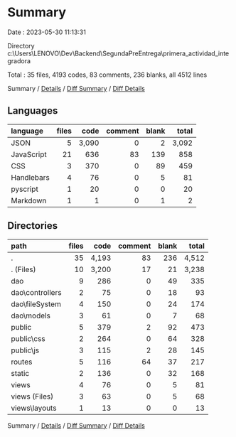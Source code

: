 # Summary

Date : 2023-05-30 11:13:31

Directory c:\\Users\\LENOVO\\Dev\\Backend\\SegundaPreEntrega\\primera_actividad_integradora

Total : 35 files,  4193 codes, 83 comments, 236 blanks, all 4512 lines

Summary / [Details](details.md) / [Diff Summary](diff.md) / [Diff Details](diff-details.md)

## Languages
| language | files | code | comment | blank | total |
| :--- | ---: | ---: | ---: | ---: | ---: |
| JSON | 5 | 3,090 | 0 | 2 | 3,092 |
| JavaScript | 21 | 636 | 83 | 139 | 858 |
| CSS | 3 | 370 | 0 | 89 | 459 |
| Handlebars | 4 | 76 | 0 | 5 | 81 |
| pyscript | 1 | 20 | 0 | 0 | 20 |
| Markdown | 1 | 1 | 0 | 1 | 2 |

## Directories
| path | files | code | comment | blank | total |
| :--- | ---: | ---: | ---: | ---: | ---: |
| . | 35 | 4,193 | 83 | 236 | 4,512 |
| . (Files) | 10 | 3,200 | 17 | 21 | 3,238 |
| dao | 9 | 286 | 0 | 49 | 335 |
| dao\\controllers | 2 | 75 | 0 | 18 | 93 |
| dao\\fileSystem | 4 | 150 | 0 | 24 | 174 |
| dao\\models | 3 | 61 | 0 | 7 | 68 |
| public | 5 | 379 | 2 | 92 | 473 |
| public\\css | 2 | 264 | 0 | 64 | 328 |
| public\\js | 3 | 115 | 2 | 28 | 145 |
| routes | 5 | 116 | 64 | 37 | 217 |
| static | 2 | 136 | 0 | 32 | 168 |
| views | 4 | 76 | 0 | 5 | 81 |
| views (Files) | 3 | 63 | 0 | 5 | 68 |
| views\\layouts | 1 | 13 | 0 | 0 | 13 |

Summary / [Details](details.md) / [Diff Summary](diff.md) / [Diff Details](diff-details.md)